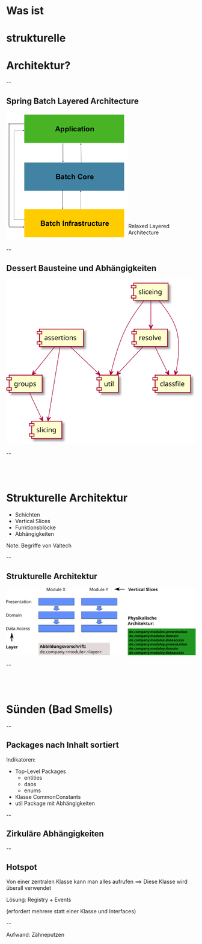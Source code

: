 ## &nbsp;

# Was ist 
# strukturelle 
# Architektur?

--

## Spring Batch Layered Architecture

<div style="position:relative">
    <img class="plain" src="images/spring-batch-layers.png"/>
    <div style="position:absolute; bottom:1em; right: 5em">Relaxed Layered<br/>Architecture</div>
</div>

--

## Dessert Bausteine und Abhängigkeiten

<img class="plain" src="images/dessert-components.svg" width="692"/>

--

## &nbsp;

# Strukturelle Architektur

  - Schichten
  - Vertical Slices
  - Funktionsblöcke
  - Abhängigkeiten

Note: Begriffe von Valtech

--

## Strukturelle Architektur

<img class="plain" src="images/strukturelle_architektur.svg"/>

--

## &nbsp;

# Sünden (Bad Smells)

--

## Packages nach Inhalt sortiert

Indikatoren:
- Top-Level Packages
  - entities
  - daos
  - enums
- Klasse CommonConstants
- util Package mit Abhängigkeiten

--

## Zirkuläre Abhängigkeiten

--

## Hotspot

Von einer zentralen Klasse kann man alles aufrufen
==> Diese Klasse wird überall verwendet

Lösung: Registry + Events

(erfordert mehrere statt einer Klasse und Interfaces)

--

Aufwand: Zähneputzen

